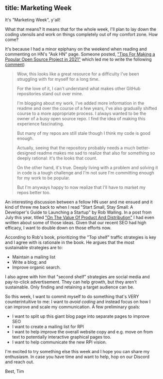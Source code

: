 title: Marketing Week
---

It's "Marketing Week", y'all!

What that means? It means that for the whole week, I'll plan to lay down the
coding utensils and work on things completely out of my comfort zone. How come?

It's because I had a minor epiphany on the weekend when reading and commenting
on HN's "Ask HN" page. Someone posted, ["Tips For Making a Popular Open Source
Project in 2021"](https://news.ycombinator.com/item?id=29197806) which led me
to write the following
[comment](https://news.ycombinator.com/item?id=29198039):

> Wow, this looks like a great resource for a difficulty I've been struggling
> with for myself for a long time.
>
> For the love of it, I can't understand what makes other GitHub repositories
> stand out over mine.
>
> I'm blogging about my work, I've added more information in the readme and
> over the course of a few years, I've also gradually shifted course to a more
> appropriate process. I always wanted to be the owner of a busy open source
> repo. I find the idea of making this experience fascinating.
>
> But many of my repos are still stale though I think my code is good enough.
>
> Actually, seeing that the repository probably needs a much better-designed
> readme makes me sad to realize that also for something so deeply rational:
> it's the looks that count.
>
> On the other hand, it's true. Deeply living with a problem and solving it in
> code is a tough challenge and I'm not sure I'm committing enough for my work
> to be popular.
>
> But I'm anyways happy to now realize that I'll have to market my repos better
> too. 

An interesting discussion between a fellow HN user and me ensued and it kind of
threw me back to when I read "Start Small, Stay Small: A Developer's Guide to
Launching a Startup" by Rob Walling. In a post from July this year, titled ["On
The Value Of Product And
Distribution"](#OnTheValueOfProductAndDistribution) I
had even written about some of those ideas. Given that our recent SEO had high
efficacy, I want to double down on those efforts now.

According to Rob's book, prioritizing the "Top shelf" traffic strategies is key
and I agree with is rationale in the book. He argues that the most sustainable
strategies are to: 

- Maintain a mailing list
- Write a blog; and
- Improve organic search.

I also agree with him that "second shelf" strategies are social media and
pay-to-click advertisement. They can help growth, but they aren't sustainable.
Only finding and retaining a target audience can be.

So this week, I want to commit myself to do something that's VERY
counterintuitive to me: I want to *avoid coding* and instead focus on how I can
improve and scale my communication. A few preliminary goals:

- I want to split up this giant blog page into separate pages to improve SEO
- I want to create a mailing list for RPI
- I want to help improve the overall website copy and e.g. move on from text to
  potentially interactive graphical pages too.
- I want to help communicate the new RPI vision.

I'm excited to try something else this week and I hope you can share my
enthusiasm.  In case you have time and want to help, hop on our Discord and
reach out.

Best,
Tim
